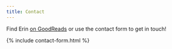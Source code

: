```yaml
---
title: Contact
---
```


Find Erin [on GoodReads](https://www.goodreads.com/erindarrow) or use the contact form to get in touch!

{% include contact-form.html %}
